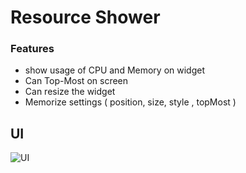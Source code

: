 # Resource Shower

### Features

- show usage of CPU and Memory on widget
- Can Top-Most on screen
- Can resize the widget
- Memorize settings ( position, size, style , topMost )
## UI
![UI](https://i.imgur.com/iRqA8NJ.png)
